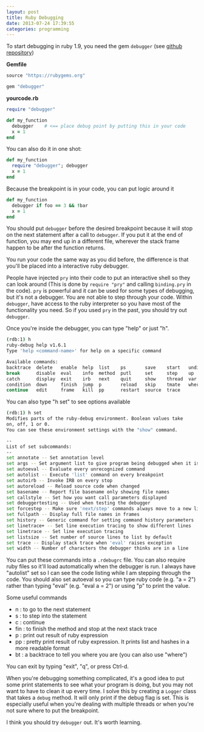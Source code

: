 ```yaml
---
layout: post
title: Ruby Debugging
date: 2013-07-24 17:39:55
categories: programming
---
```

To start debugging in ruby 1.9, you need the gem `debugger` (see [github
repository](https://github.com/cldwalker/debugger))

**Gemfile**

```ruby
source "https://rubygems.org"

gem "debugger"
```

**yourcode.rb**

```ruby
require "debugger"

def my_function
  debugger    # <== place debug point by putting this in your code
  x = 1
end
```

You can also do it in one shot:

```ruby
def my_function
  require "debugger"; debugger
  x = 1
end
```

Because the breakpoint is in your code, you can put logic around it

```ruby
def my_function
  debugger if foo == 3 && !bar
  x = 1
end
```

You should put `debugger` before the desired breakpoint because it will stop on
the next statement after a call to `debugger`.  If you put it at the end of
function, you may end up in a different file, wherever the stack frame happen
to be after the function returns.

You run your code the same way as you did before, the difference is that you'll
be placed into a interactive ruby debugger.

People have injected `pry` into their code to put an interactive shell so they
can look around (This is done by `require "pry"` and calling `binding.pry` in
the code).  `pry` is powerful and it can be used for some types of debugging,
but it's not a debugger.  You are not able to step through your code.  Within
`debugger`, have access to the ruby interpreter so you have most of the
functionality you need.  So if you used `pry` in the past, you should try out
`debugger`.

Once you're inside the debugger, you can type "help" or just "h".

```bash
(rdb:1) h
ruby-debug help v1.6.1
Type 'help <command-name>' for help on a specific command

Available commands:
backtrace  delete   enable  help  list    ps       save    start   undisplay
break      disable  eval    info  method  putl     set     step    up
catch      display  exit    irb   next    quit     show    thread  var
condition  down     finish  jump  p       reload   skip    tmate   where
continue   edit     frame   kill  pp      restart  source  trace
```

You can also type "h set" to see options available

```bash
(rdb:1) h set
Modifies parts of the ruby-debug environment. Boolean values take
on, off, 1 or 0.
You can see these environment settings with the "show" command.

--
List of set subcommands:
--
set annotate -- Set annotation level
set args -- Set argument list to give program being debugged when it is started
set autoeval -- Evaluate every unrecognized command
set autolist -- Execute 'list' command on every breakpoint
set autoirb -- Invoke IRB on every stop
set autoreload -- Reload source code when changed
set basename -- Report file basename only showing file names
set callstyle -- Set how you want call parameters displayed
set debuggertesting -- Used when testing the debugger
set forcestep -- Make sure 'next/step' commands always move to a new line
set fullpath -- Display full file names in frames
set history -- Generic command for setting command history parameters
set linetrace+ -- Set line execution tracing to show different lines
set linetrace -- Set line execution tracing
set listsize -- Set number of source lines to list by default
set trace -- Display stack trace when 'eval' raises exception
set width -- Number of characters the debugger thinks are in a line
```

You can put these commands into a `.rdebugrc` file.  You can also require ruby
files so it'll load automatically when the debugger is run.  I always have
"autolist" set so I can see the code listing while I am stepping through the
code.  You should also set autoeval so you can type ruby code (e.g. "a = 2")
rather than typing "eval" (e.g. "eval a = 2") or using "p" to print the value.

Some useful commands

* n : to go to the next statement
* s : to step into the statement
* c : continue
* fin : to finish the method and stop at the next stack trace
* p <expr>: print out result of ruby expression
* pp <expr>: pretty print result of ruby expression.  It prints list and hashes
  in a more readable format
* bt : a backtrace to tell you where you are (you can also use "where")

You can exit by typing "exit", "q", or press Ctrl-d.

When you're debugging something complicated, it's a good idea to put some print
statements to see what your program is doing, but you may not want to have to
clean it up every time.  I solve this by creating a `Logger` class that takes a
`debug` method.  It will only print if the debug flag is set.  This is
especially useful when you're dealing with multiple threads or when you're not
sure where to put the breakpoint.

I think you should try `debugger` out.  It's worth learning.

